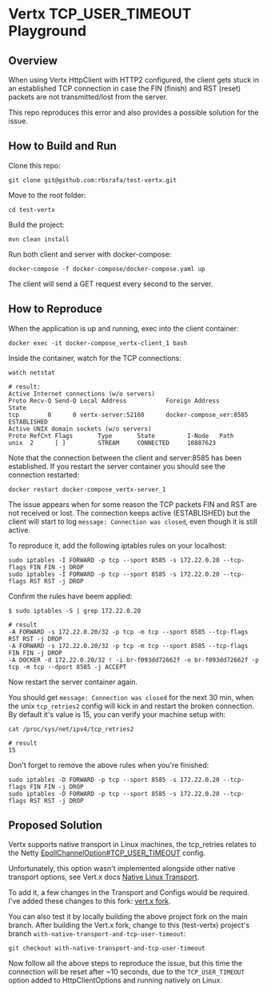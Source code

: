# Vertx TCP_USER_TIMEOUT Playground

## Overview

When using Vertx HttpClient with HTTP2 configured, the client gets stuck in an established TCP 
connection in case the FIN (finish) and RST (reset) packets are not transmitted/lost
from the server. 

This repo reproduces this error and also provides a possible solution for the issue.


## How to Build and Run

Clone this repo:
```shell
git clone git@github.com:rbsrafa/test-vertx.git
```

Move to the root folder:
```shell
cd test-vertx
```

Build the project:
```shell
mvn clean install
```

Run both client and server with docker-compose:
```shell
docker-compose -f docker-compose/docker-compose.yaml up
```

The client will send a GET request every second to the server.

## How to Reproduce

When the application is up and running, exec into the client container:
```shell
docker exec -it docker-compose_vertx-client_1 bash
```

Inside the container, watch for the TCP connections:
```shell
watch netstat

# result:
Active Internet connections (w/o servers)
Proto Recv-Q Send-Q Local Address           Foreign Address         State
tcp        0      0 vertx-server:52160      docker-compose_ver:8585 ESTABLISHED
Active UNIX domain sockets (w/o servers)
Proto RefCnt Flags       Type       State         I-Node   Path
unix  2      [ ]         STREAM     CONNECTED     10887623
```

Note that the connection between the client and server:8585 has been established. If you restart
the server container you should see the connection restarted:
```shell
docker restart docker-compose_vertx-server_1
```

The issue appears when for some reason the TCP packets FIN and RST are not received or lost. The
connection keeps active (ESTABLISHED) but the client will start to log `message: Connection was closed`, 
even though it is still active.

To reproduce it, add the following iptables rules on your localhost:
```shell
sudo iptables -I FORWARD -p tcp --sport 8585 -s 172.22.0.20 --tcp-flags FIN FIN -j DROP
sudo iptables -I FORWARD -p tcp --sport 8585 -s 172.22.0.20 --tcp-flags RST RST -j DROP
```

Confirm the rules have beem applied:
```shell
$ sudo iptables -S | grep 172.22.0.20

# result
-A FORWARD -s 172.22.0.20/32 -p tcp -m tcp --sport 8585 --tcp-flags RST RST -j DROP
-A FORWARD -s 172.22.0.20/32 -p tcp -m tcp --sport 8585 --tcp-flags FIN FIN -j DROP
-A DOCKER -d 172.22.0.20/32 ! -i br-f093dd72662f -o br-f093dd72662f -p tcp -m tcp --dport 8585 -j ACCEPT
```

Now restart the server container again.

You should get `message: Connection was closed` for the next 30 min, when the unix `tcp_retries2`
config will kick in and restart the broken connection. By default it's value is 15, you can verify 
your machine setup with:
```shell
cat /proc/sys/net/ipv4/tcp_retries2

# result
15
```

Don't forget to remove the above rules when you're finished:
```shell
sudo iptables -D FORWARD -p tcp --sport 8585 -s 172.22.0.20 --tcp-flags FIN FIN -j DROP
sudo iptables -D FORWARD -p tcp --sport 8585 -s 172.22.0.20 --tcp-flags RST RST -j DROP
```

## Proposed Solution

Vertx supports native transport in Linux machines, the tcp_retries relates to the Netty 
[EpollChannelOption#TCP_USER_TIMEOUT](https://netty.io/4.1/api/io/netty/channel/epoll/EpollChannelOption.html#TCP_USER_TIMEOUT)
config.

Unfortunately, this option wasn't implemented alongside other native transport options, see Vert.x
docs [Native Linux Transport](https://vertx.io/docs/vertx-core/java/#_native_linux_transport).

To add it, a few changes in the Transport and Configs would be required. I've added these changes to
this fork: [vert.x fork](https://github.com/rbsrafa/vert.x).

You can also test it by locally building the above project fork on the main branch.
After building the Vert.x fork, change to this (test-vertx) project's branch `with-native-transport-and-tcp-user-timeout`:
```shell
git checkout with-native-transport-and-tcp-user-timeout
```

Now follow all the above steps to reproduce the issue, but this time the connection will be reset
after ~10 seconds, due to the `TCP_USER_TIMEOUT` option added to HttpClientOptions and running natively
on Linux.